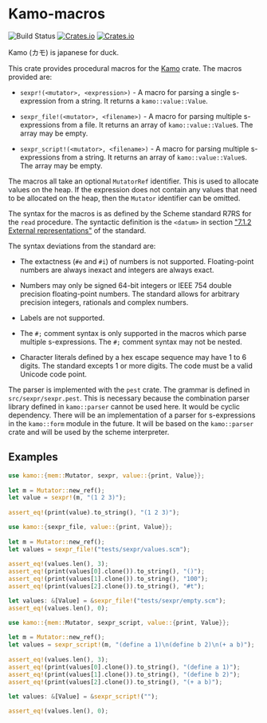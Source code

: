 # Kamo-macros

![Build Status](https://img.shields.io/github/actions/workflow/status/typedduck/kamo-macros/rust.yml)
[![Crates.io](https://img.shields.io/crates/v/kamo-macros)](https://crates.io/crates/kamo-macros)
[![Crates.io](https://img.shields.io/crates/d/kamo-macros)](https://crates.io/crates/kamo-macros)

Kamo (カモ) is japanese for duck.

This crate provides procedural macros for the
[Kamo](https://crates.io/crates/kamo) crate. The macros provided are:

- `sexpr!(<mutator>, <expression>)` - A macro for parsing a single s-expression
  from a string. It returns a `kamo::value::Value`.

- `sexpr_file!(<mutator>, <filename>)` - A macro for parsing multiple
  s-expressions from a file. It returns an array of `kamo::value::Value`s. The
  array may be empty.

- `sexpr_script!(<mutator>, <filename>)` - A macro for parsing multiple
  s-expressions from a string. It returns an array of `kamo::value::Value`s. The
  array may be empty.

The macros all take an optional `MutatorRef` identifier. This is used to allocate
values on the heap. If the expression does not contain any values that need to
be allocated on the heap, then the `Mutator` identifier can be omitted.

The syntax for the macros is as defined by the Scheme standard R7RS for the
`read` procedure. The syntactic definition is the `<datum>` in section
["7.1.2 External representations"](https://standards.scheme.org/official/r7rs.pdf)
of the standard.

The syntax deviations from the standard are:

- The extactness (`#e` and `#i`) of numbers is not supported. Floating-point
  numbers are always inexact and integers are always exact.

- Numbers may only be signed 64-bit integers or IEEE 754 double precision
  floating-point numbers. The standard allows for arbitrary precision integers,
  rationals and complex numbers.

- Labels are not supported.

- The `#;` comment syntax is only supported in the macros which parse multiple
  s-expressions. The `#;` comment syntax may not be nested.

- Character literals defined by a hex escape sequence may have 1 to 6 digits.
  The standard excepts 1 or more digits. The code must be a valid Unicode code
  point.

The parser is implemented with the `pest` crate. The grammar is defined in
`src/sexpr/sexpr.pest`. This is necessary because the combination parser library
defined in `kamo::parser` cannot be used here. It would be cyclic dependency.
There will be an implementation of a parser for s-expressions in the
`kamo::form` module in the future. It will be based on the `kamo::parser` crate
and will be used by the scheme interpreter.

## Examples

```rust
use kamo::{mem::Mutator, sexpr, value::{print, Value}};
 
let m = Mutator::new_ref();
let value = sexpr!(m, "(1 2 3)");
 
assert_eq!(print(value).to_string(), "(1 2 3)");
```
 
```rust
use kamo::{sexpr_file, value::{print, Value}};
 
let m = Mutator::new_ref();
let values = sexpr_file!("tests/sexpr/values.scm");
 
assert_eq!(values.len(), 3);
assert_eq!(print(values[0].clone()).to_string(), "()");
assert_eq!(print(values[1].clone()).to_string(), "100");
assert_eq!(print(values[2].clone()).to_string(), "#t");

let values: &[Value] = &sexpr_file!("tests/sexpr/empty.scm");
assert_eq!(values.len(), 0);
```
 
```rust
use kamo::{mem::Mutator, sexpr_script, value::{print, Value}};
 
let m = Mutator::new_ref();
let values = sexpr_script!(m, "(define a 1)\n(define b 2)\n(+ a b)");
 
assert_eq!(values.len(), 3);
assert_eq!(print(values[0].clone()).to_string(), "(define a 1)");
assert_eq!(print(values[1].clone()).to_string(), "(define b 2)");
assert_eq!(print(values[2].clone()).to_string(), "(+ a b)");

let values: &[Value] = &sexpr_script!("");
 
assert_eq!(values.len(), 0);
```
